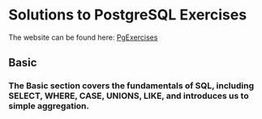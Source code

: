 # Solutions to PostgreSQL Exercises
The website can be found here: [PgExercises](https://pgexercises.com/)

## Basic 
### The Basic section covers the fundamentals of SQL, including SELECT, WHERE, CASE, UNIONS, LIKE, and introduces us to simple aggregation. 
